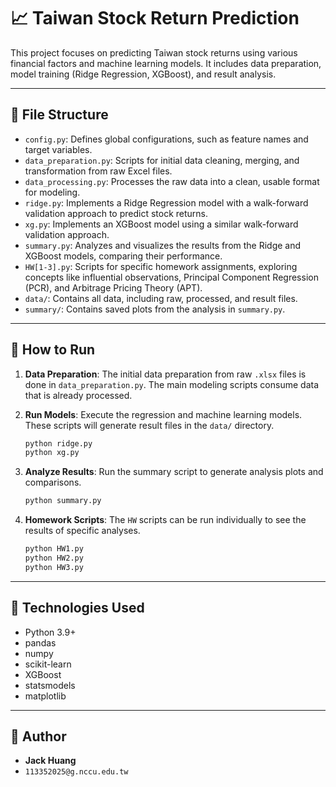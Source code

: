 # 📈 Taiwan Stock Return Prediction

This project focuses on predicting Taiwan stock returns using various financial factors and machine learning models. It includes data preparation, model training (Ridge Regression, XGBoost), and result analysis.

---

## 📁 File Structure

- `config.py`: Defines global configurations, such as feature names and target variables.
- `data_preparation.py`: Scripts for initial data cleaning, merging, and transformation from raw Excel files.
- `data_processing.py`: Processes the raw data into a clean, usable format for modeling.
- `ridge.py`: Implements a Ridge Regression model with a walk-forward validation approach to predict stock returns.
- `xg.py`: Implements an XGBoost model using a similar walk-forward validation approach.
- `summary.py`: Analyzes and visualizes the results from the Ridge and XGBoost models, comparing their performance.
- `HW[1-3].py`: Scripts for specific homework assignments, exploring concepts like influential observations, Principal Component Regression (PCR), and Arbitrage Pricing Theory (APT).
- `data/`: Contains all data, including raw, processed, and result files.
- `summary/`: Contains saved plots from the analysis in `summary.py`.

---

## 🚀 How to Run

1.  **Data Preparation**: The initial data preparation from raw `.xlsx` files is done in `data_preparation.py`. The main modeling scripts consume data that is already processed.

2.  **Run Models**: Execute the regression and machine learning models. These scripts will generate result files in the `data/` directory.
    ```bash
    python ridge.py
    python xg.py
    ```

3.  **Analyze Results**: Run the summary script to generate analysis plots and comparisons.
    ```bash
    python summary.py
    ```

4.  **Homework Scripts**: The `HW` scripts can be run individually to see the results of specific analyses.
    ```bash
    python HW1.py
    python HW2.py
    python HW3.py
    ```

---

## 🔧 Technologies Used

- Python 3.9+
- pandas
- numpy
- scikit-learn
- XGBoost
- statsmodels
- matplotlib

---

## 👤 Author

- **Jack Huang**
- `113352025@g.nccu.edu.tw`